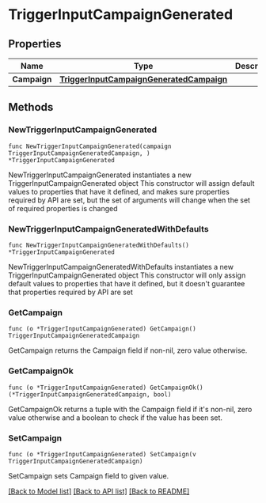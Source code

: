 # TriggerInputCampaignGenerated

## Properties

Name | Type | Description | Notes
------------ | ------------- | ------------- | -------------
**Campaign** | [**TriggerInputCampaignGeneratedCampaign**](TriggerInputCampaignGeneratedCampaign.md) |  | 

## Methods

### NewTriggerInputCampaignGenerated

`func NewTriggerInputCampaignGenerated(campaign TriggerInputCampaignGeneratedCampaign, ) *TriggerInputCampaignGenerated`

NewTriggerInputCampaignGenerated instantiates a new TriggerInputCampaignGenerated object
This constructor will assign default values to properties that have it defined,
and makes sure properties required by API are set, but the set of arguments
will change when the set of required properties is changed

### NewTriggerInputCampaignGeneratedWithDefaults

`func NewTriggerInputCampaignGeneratedWithDefaults() *TriggerInputCampaignGenerated`

NewTriggerInputCampaignGeneratedWithDefaults instantiates a new TriggerInputCampaignGenerated object
This constructor will only assign default values to properties that have it defined,
but it doesn't guarantee that properties required by API are set

### GetCampaign

`func (o *TriggerInputCampaignGenerated) GetCampaign() TriggerInputCampaignGeneratedCampaign`

GetCampaign returns the Campaign field if non-nil, zero value otherwise.

### GetCampaignOk

`func (o *TriggerInputCampaignGenerated) GetCampaignOk() (*TriggerInputCampaignGeneratedCampaign, bool)`

GetCampaignOk returns a tuple with the Campaign field if it's non-nil, zero value otherwise
and a boolean to check if the value has been set.

### SetCampaign

`func (o *TriggerInputCampaignGenerated) SetCampaign(v TriggerInputCampaignGeneratedCampaign)`

SetCampaign sets Campaign field to given value.



[[Back to Model list]](../README.md#documentation-for-models) [[Back to API list]](../README.md#documentation-for-api-endpoints) [[Back to README]](../README.md)


